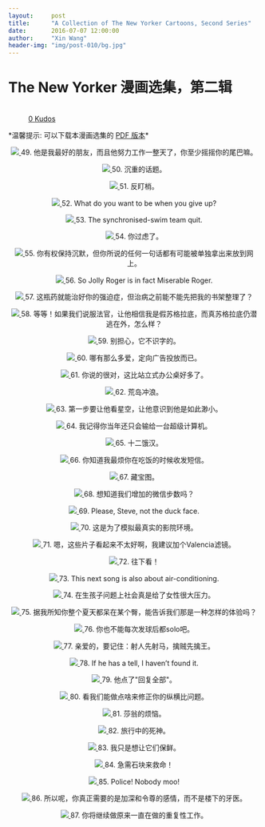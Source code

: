 ```yaml
---
layout:     post
title:      "A Collection of The New Yorker Cartoons, Second Series"
date:       2016-07-07 12:00:00
author:     "Xin Wang"
header-img: "img/post-010/bg.jpg"
---
```


# The New Yorker 漫画选集，第二辑

<figure class="kudo kudoable" data-id="1">
    <a class="kudobject">
        <div class="opening">
            <div class="circle">&nbsp;</div>
        </div>
    </a>
    <a href="#kudo" class="count">
        <span class="num">0</span>
        <span class="txt">Kudos</span>
    </a>
</figure>

<p>*温馨提示: 可以下载本漫画选集的 <a href="{{ site.baseurl }}/PDFs/A-collection-of-The-New-Yorker-Cartoons-season-2.pdf">PDF 版本</a>*</p>

<p><center>
<a href="#">
    <img src="{{ site.baseurl }}/img/post-010/wag_your_tail.jpg">
</a>
<span class="caption text-muted">49. 他是我最好的朋友，而且他努力工作一整天了，你至少摇摇你的尾巴嘛。</span>
</center></p>

<p><center>
<a href="#">
    <img src="{{ site.baseurl }}/img/post-010/heavy_topics.jpg">
</a>
<span class="caption text-muted">50. 沉重的话题。</span>
</center></p>

<p><center>
<a href="#">
    <img src="{{ site.baseurl }}/img/post-010/anti-spy.jpg">
</a>
<span class="caption text-muted">51. 反盯梢。</span>
</center></p>

<p><center>
<a href="#">
    <img src="{{ site.baseurl }}/img/post-010/after_give_up.jpg">
</a>
<span class="caption text-muted">52. What do you want to be when you give up?</span>
</center></p>

<p><center>
<a href="#">
    <img src="{{ site.baseurl }}/img/post-010/occupational_habit.jpg">
</a>
<span class="caption text-muted">53. The synchronised-swim team quit.</span>
</center></p>

<p><center>
<a href="#">
    <img src="{{ site.baseurl }}/img/post-010/overthinking.jpg">
</a>
<span class="caption text-muted">54. 你过虑了。</span>
</center></p>

<p><center>
<a href="#">
    <img src="{{ site.baseurl }}/img/post-010/before_arrest.jpg">
</a>
<span class="caption text-muted">55. 你有权保持沉默，但你所说的任何一句话都有可能被单独拿出来放到网上。</span>
</center></p>

<p><center>
<a href="#">
    <img src="{{ site.baseurl }}/img/post-010/Jolly_Roger.jpg">
</a>
<span class="caption text-muted">56. So Jolly Roger is in fact Miserable Roger.</span>
</center></p>

<p><center>
<a href="#">
    <img src="{{ site.baseurl }}/img/post-010/o_c_d.jpg">
</a>
<span class="caption text-muted">57. 这瓶药就能治好你的强迫症，但治病之前能不能先把我的书架整理了？</span>
</center></p>

<p><center>
<a href="#">
    <img src="{{ site.baseurl }}/img/post-010/Socrates.jpg">
</a>
<span class="caption text-muted">58. 等等！如果我们说服法官，让他相信我是假苏格拉底，而真苏格拉底仍潜逃在外，怎么样？</span>
</center></p>

<p><center>
<a href="#">
    <img src="{{ site.baseurl }}/img/post-010/can_not_read.jpg">
</a>
<span class="caption text-muted">59. 别担心，它不识字的。</span>
</center></p>

<p><center>
<a href="#">
    <img src="{{ site.baseurl }}/img/post-010/targeted_advertising.jpg">
</a>
<span class="caption text-muted">60. 哪有那么多爱，定向广告投放而已。</span>
</center></p>

<p><center>
<a href="#">
    <img src="{{ site.baseurl }}/img/post-010/better_desk.jpg">
</a>
<span class="caption text-muted">61. 你说的很对，这比站立式办公桌好多了。</span>
</center></p>

<p><center>
<a href="#">
    <img src="{{ site.baseurl }}/img/post-010/island_surfing.jpg">
</a>
<span class="caption text-muted">62. 荒岛冲浪。</span>
</center></p>

<p><center>
<a href="#">
    <img src="{{ site.baseurl }}/img/post-010/insignificant.jpg">
</a>
<span class="caption text-muted">63. 第一步要让他看星空，让他意识到他是如此渺小。</span>
</center></p>

<p><center>
<a href="#">
    <img src="{{ site.baseurl }}/img/post-010/lose_chess.jpg">
</a>
<span class="caption text-muted">64. 我记得你当年还只会输给一台超级计算机。</span>
</center></p>

<p><center>
<a href="#">
    <img src="{{ site.baseurl }}/img/post-010/12_hungry_man.jpg">
</a>
<span class="caption text-muted">65. 十二饿汉。</span>
</center></p>

<p><center>
<a href="#">
    <img src="{{ site.baseurl }}/img/post-010/check_message.jpg">
</a>
<span class="caption text-muted">66. 你知道我最烦你在吃饭的时候收发短信。</span>
</center></p>

<p><center>
<a href="#">
    <img src="{{ site.baseurl }}/img/post-010/treasure_hunt.jpg">
</a>
<span class="caption text-muted">67. 藏宝图。</span>
</center></p>

<p><center>
<a href="#">
    <img src="{{ site.baseurl }}/img/post-010/step_count.jpg">
</a>
<span class="caption text-muted">68. 想知道我们增加的微信步数吗？</span>
</center></p>

<p><center>
<a href="#">
    <img src="{{ site.baseurl }}/img/post-010/duck_face.jpg">
</a>
<span class="caption text-muted">69. Please, Steve, not the duck face.</span>
</center></p>

<p><center>
<a href="#">
    <img src="{{ site.baseurl }}/img/post-010/real_theatre.jpg">
</a>
<span class="caption text-muted">70. 这是为了模拟最真实的影院环境。</span>
</center></p>

<p><center>
<a href="#">
    <img src="{{ site.baseurl }}/img/post-010/Valencia_filter.jpg">
</a>
<span class="caption text-muted">71. 嗯，这些片子看起来不太好啊，我建议加个Valencia滤镜。</span>
</center></p>

<p><center>
<a href="#">
    <img src="{{ site.baseurl }}/img/post-010/look_down.jpg">
</a>
<span class="caption text-muted">72. 往下看！</span>
</center></p>

<p><center>
<a href="#">
    <img src="{{ site.baseurl }}/img/post-010/air-conditioning.jpg">
</a>
<span class="caption text-muted">73. This next song is also about air-conditioning.</span>
</center></p>

<p><center>
<a href="#">
    <img src="{{ site.baseurl }}/img/post-010/woman_children_pressure.jpg">
</a>
<span class="caption text-muted">74. 在生孩子问题上社会真是给了女性很大压力。</span>
</center></p>

<p><center>
<a href="#">
    <img src="{{ site.baseurl }}/img/post-010/what_ass_like.jpg">
</a>
<span class="caption text-muted">75. 据我所知你整个夏天都呆在某个臀，能告诉我们那是一种怎样的体验吗？</span>
</center></p>

<p><center>
<a href="#">
    <img src="{{ site.baseurl }}/img/post-010/solo_after_serve.jpg">
</a>
<span class="caption text-muted">76. 你也不能每次发球后都solo吧。</span>
</center></p>

<p><center>
<a href="#">
    <img src="{{ site.baseurl }}/img/post-010/fight_the_biggest_one.jpg">
</a>
<span class="caption text-muted">77. 亲爱的，要记住：射人先射马，擒贼先擒王。</span>
</center></p>

<p><center>
<a href="#">
    <img src="{{ site.baseurl }}/img/post-010/has_a_tell.jpg">
</a>
<span class="caption text-muted">78. If he has a tell, I haven’t found it.</span>
</center></p>

<p><center>
<a href="#">
    <img src="{{ site.baseurl }}/img/post-010/reply_all.jpg">
</a>
<span class="caption text-muted">79. 他点了"回复全部"。</span>
</center></p>

<p><center>
<a href="#">
    <img src="{{ site.baseurl }}/img/post-010/aspect_ratio.jpg">
</a>
<span class="caption text-muted">80. 看我们能做点啥来修正你的纵横比问题。</span>
</center></p>

<p><center>
<a href="#">
    <img src="{{ site.baseurl }}/img/post-010/to_buy_or_not_to_buy.jpg">
</a>
<span class="caption text-muted">81. 莎翁的烦恼。</span>
</center></p>

<p><center>
<a href="#">
    <img src="{{ site.baseurl }}/img/post-010/death_traveling.jpg">
</a>
<span class="caption text-muted">82. 旅行中的死神。</span>
</center></p>

<p><center>
<a href="#">
    <img src="{{ site.baseurl }}/img/post-010/keep_things_fresh.jpg">
</a>
<span class="caption text-muted">83. 我只是想让它们保鲜。</span>
</center></p>

<p><center>
<a href="#">
    <img src="{{ site.baseurl }}/img/post-010/send_more_rock.jpg">
</a>
<span class="caption text-muted">84. 急需石块来救命！</span>
</center></p>

<p><center>
<a href="#">
    <img src="{{ site.baseurl }}/img/post-010/nobody_moo.jpg">
</a>
<span class="caption text-muted">85. Police! Nobody moo!</span>
</center></p>

<p><center>
<a href="#">
    <img src="{{ site.baseurl }}/img/post-010/deeper_connection.jpg">
</a>
<span class="caption text-muted">86. 所以呢，你真正需要的是加深和令尊的感情，而不是楼下的牙医。</span>
</center></p>

<p><center>
<a href="#">
    <img src="{{ site.baseurl }}/img/post-010/robot_fortune_teller.jpg">
</a>
<span class="caption text-muted">87. 你将继续做原来一直在做的重复性工作。</span>
</center></p>